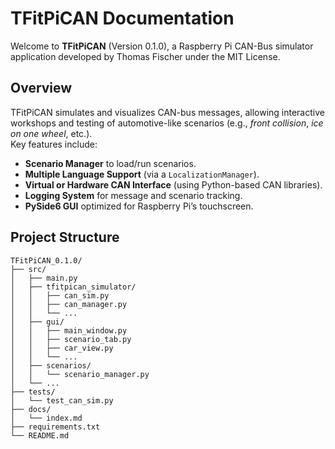 # TFitPiCAN Documentation

Welcome to **TFitPiCAN** (Version 0.1.0), a Raspberry Pi CAN-Bus simulator application developed by Thomas Fischer under the MIT License.

## Overview

TFitPiCAN simulates and visualizes CAN-bus messages, allowing interactive workshops and testing of automotive-like scenarios (e.g., _front collision_, _ice on one wheel_, etc.).  
Key features include:
- **Scenario Manager** to load/run scenarios.
- **Multiple Language Support** (via a `LocalizationManager`).
- **Virtual or Hardware CAN Interface** (using Python-based CAN libraries).
- **Logging System** for message and scenario tracking.
- **PySide6 GUI** optimized for Raspberry Pi’s touchscreen.

## Project Structure

```plaintext
TFitPiCAN_0.1.0/
├── src/
│   ├── main.py
│   ├── tfitpican_simulator/
│   │   ├── can_sim.py
│   │   ├── can_manager.py
│   │   └── ...
│   ├── gui/
│   │   ├── main_window.py
│   │   ├── scenario_tab.py
│   │   ├── car_view.py
│   │   └── ...
│   ├── scenarios/
│   │   └── scenario_manager.py
│   └── ...
├── tests/
│   └── test_can_sim.py
├── docs/
│   └── index.md
├── requirements.txt
└── README.md
